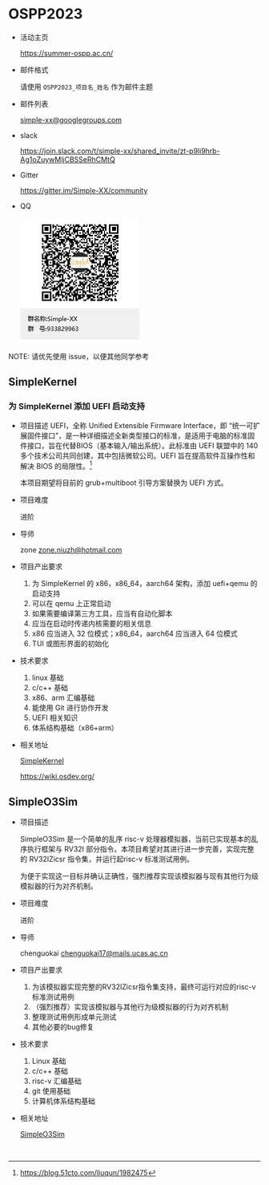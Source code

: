 # OSPP2023

- 活动主页

    https://summer-ospp.ac.cn/

- 邮件格式

    请使用 `OSPP2023_项目名_姓名` 作为邮件主题

- 邮件列表

    simple-xx@googlegroups.com

- slack

    https://join.slack.com/t/simple-xx/shared_invite/zt-p9li9hrb-Ag1oZuywMljCBSSeRhCMtQ

- Gitter

    https://gitter.im/Simple-XX/community
    
- QQ

    ![Simple-XX群聊二维码](./.README.assets/Simple-XX群聊二维码.png)

NOTE: 请优先使用 issue，以便其他同学参考


## SimpleKernel

### 为 SimpleKernel 添加 UEFI 启动支持

- 项目描述
  UEFI，全称 Unified Extensible Firmware Interface，即 “统一可扩展固件接口”，是一种详细描述全新类型接口的标准，是适用于电脑的标准固件接口，旨在代替BIOS（基本输入/输出系统）。此标准由 UEFI 联盟中的 140 多个技术公司共同创建，其中包括微软公司。UEFI 旨在提高软件互操作性和解决 BIOS 的局限性。[^1]
  
  本项目期望将目前的 grub+multiboot 引导方案替换为 UEFI 方式。

- 项目难度

    进阶

- 导师

    zone zone.niuzh@hotmail.com

- 项目产出要求

    1. 为 SimpleKernel 的 x86，x86_64，aarch64 架构，添加 uefi+qemu 的启动支持
    2. 可以在 qemu 上正常启动
    3. 如果需要编译第三方工具，应当有自动化脚本
    4. 应当在启动时传递内核需要的相关信息
    5. x86 应当进入 32 位模式；x86_64，aarch64 应当进入 64 位模式
    6. TUI 或图形界面的初始化


- 技术要求
    1. linux 基础
    2. c/c++ 基础
    3. x86、arm 汇编基础
    4. 能使用 Git 进行协作开发
    5. UEFI 相关知识
    6. 体系结构基础（x86+arm）
    
- 相关地址

    [SimpleKernel](https://github.com/Simple-XX/SimpleKernel)
    
    https://wiki.osdev.org/

[^1]: https://blog.51cto.com/liuqun/1982475



## SimpleO3Sim

- 项目描述

    SimpleO3Sim 是一个简单的乱序 risc-v 处理器模拟器，当前已实现基本的乱序执行框架与 RV32I 部分指令。本项目希望对其进行进一步完善，实现完整的 RV32IZicsr 指令集，并运行起risc-v 标准测试用例。

    为便于实现这一目标并确认正确性，强烈推荐实现该模拟器与现有其他行为级模拟器的行为对齐机制。

- 项目难度

    进阶

- 导师

    chenguokai chenguokai17@mails.ucas.ac.cn

- 项目产出要求

    1. 为该模拟器实现完整的RV32IZicsr指令集支持，最终可运行对应的risc-v标准测试用例
    2. （强烈推荐）实现该模拟器与其他行为级模拟器的行为对齐机制
    3. 整理测试用例形成单元测试
    4. 其他必要的bug修复


- 技术要求

    1. Linux 基础
    2. c/c++ 基础
    3. risc-v 汇编基础
    4. git 使用基础
    5. 计算机体系结构基础
    
- 相关地址

    [SimpleO3Sim](https://github.com/Simple-XX/SimpleO3Sim/)


​    





